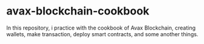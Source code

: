 # avax-blockchain-cookbook
In this repository, i practice with the cookbook of Avax Blockchain, creating wallets, make transaction, deploy smart contracts, and some another things.
